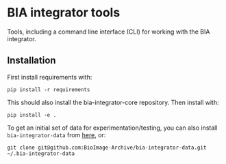BIA integrator tools
====================

Tools, including a command line interface (CLI) for working with the BIA integrator.

Installation
------------

First install requirements with:

    pip install -r requirements 

This should also install the bia-integrator-core repository. Then install with:

    pip install -e .

To get an initial set of data for experimentation/testing, you can also install `bia-integrator-data` from [here](https://github.com/BioImage-Archive/bia-integrator-data), or:

    git clone git@github.com:BioImage-Archive/bia-integrator-data.git ~/.bia-integrator-data

